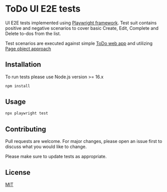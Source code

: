 # ToDo UI E2E tests 
UI E2E tests implemented using [Playwright framework](https://playwright.dev/). Test suit contains positive and negative scenarios to cover basic  Create, Edit,
Complete and Delete to-dos from the list. 

Test scenarios are executed against simple [ToDo web app](https://todomvc.com/examples/angular2/) and utilizing [Page object approach](https://playwright.dev/docs/test-pom)


## Installation

To run tests please use Node.js version >= 16.x

```bash
npm install
```

## Usage

```bash
npx playwright test
```

## Contributing
Pull requests are welcome. For major changes, please open an issue first to discuss what you would like to change.

Please make sure to update tests as appropriate.

## License
[MIT](https://choosealicense.com/licenses/mit/)